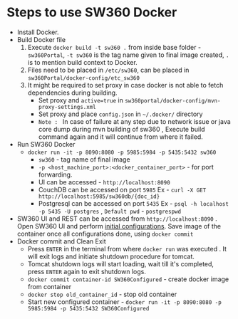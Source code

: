 # Steps to use SW360 Docker

* Install Docker.
* Build Docker file
    1. Execute `docker build -t sw360 .` from inside base folder - `sw360Portal`, `-t sw360` is the tag name given to final image created, `.` is to mention build context to Docker.
    2. Files need to be placed in `/etc/sw360`, can be placed in `sw360Portal/docker-config/etc_sw360`
    3. It might be required to set proxy in case docker is not able to fetch dependencies during building.
       * Set proxy and `active=true` in `sw360portal/docker-config/mvn-proxy-settings.xml`
       * Set proxy and place `config.json` in `~/.docker/` directory
       * `Note : ` In case of failure at any step due to network issue or java core dump during mvn building of sw360 , Execute build command again and it will continue from where it failed.
* Run SW360 Docker
    * `docker run -it -p 8090:8080 -p 5985:5984 -p 5435:5432 sw360`
       * `sw360` - tag name of final image
       * `-p <host_machine_port>:<docker_container_port>` - for port forwarding.
       * UI can be accessed - `http://localhost:8090`
       * CouchDB can be accessed on port `5985` Ex - `curl -X GET http://localhost:5985/sw360db/{doc_id}`
       * Postgresql can be accessed on port `5435` Ex - `psql -h localhost -p 5435 -U postgres` , `Default pwd` - `postgrespwd`
* SW360 UI and REST can be accessed from `http://localhost:8090` . Open SW360 UI and perform [initial configurations](https://github.com/eclipse/sw360/wiki/Deploy-Liferay7). Save image of the container once all configurations done, using `docker commit`
*  Docker commit and Clean Exit
    * Press `ENTER` in the terminal from where `docker run` was executed . It will exit logs and initiate shutdown procedure for tomcat.
    *  Tomcat shutdown logs will start loading, wait till it's completed, press `ENTER` again to exit shutdown logs.
    * `docker commit container-id SW360Configured`  -  create docker image from container
    * `docker stop old_container_id`  - stop old container
    * Start new configured container - `docker run -it -p 8090:8080 -p 5985:5984 -p 5435:5432 SW360Configured`